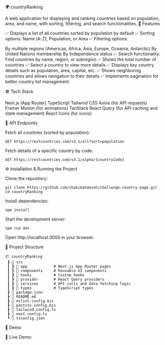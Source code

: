 🌍 countryRanking

A web application for displaying and ranking countries based on population, area, and name, with sorting, filtering, and search functionalities.
🚀 Features

✅ Displays a list of all countries sorted by population by default
✅ Sorting options: Name (A-Z), Population, or Area
✅ Filtering options:

By multiple regions (Americas, Africa, Asia, Europe, Oceania, Antarctic)
By United Nations membership
By Independence status
✅ Search functionality: Find countries by name, region, or subregion
✅ Shows the total number of countries
✅ Select a country to view more details
✅ Displays key country details such as population, area, capital, etc.
✅ Shows neighboring countries and allows navigation to their details
✅ Implements pagination for better country list management.

🛠️ Tech Stack

Next.js (App Router)
TypeScript
Tailwind CSS
Axios (for API requests)
Framer Motion (for animations)
TanStack React Query (for API caching and state management)
React Icons (for icons)

🔗 API Endpoints

Fetch all countries (sorted by population):

```
GET https://restcountries.com/v3.1/all?sort=population

```

Fetch details of a specific country by code:

```
GET https://restcountries.com/v3.1/alpha/{countryCode}

```

⚙️ Installation & Running the Project

Clone the repository:

```
git clone https://github.com/shakibahamzeh/challenge-country-page.git
cd countryRanking

```

Install dependencies:

```
npm install

```
Start the development server:

```
npm run dev

```

Open http://localhost:3000 in your browser.

📂 Project Structure

```
📦 countryRanking
 ┣ 📂 src
 ┃ ┣ 📂 app            # Next.js App Router pages
 ┃ ┣ 📂 components     # Reusable UI components
 ┃ ┣ 📂 hooks          # Custom hooks
 ┃ ┣ 📂 provider       # React Query providers
 ┃ ┣ 📂 services       # API calls and data fetching logic
 ┃ ┣ 📂 types          # TypeScript types
 ┣ 📜 package.json
 ┣ 📜 README.md
 ┣ 📜 eslint.config.mjs
 ┣ 📜 postcss.config.mjs
 ┣ 📜 tailwind.config.ts
 ┣ 📜 next.config.ts
 ┗ 📜 tsconfig.json

```

📢 Demo

🔗 Live Demo: 
 